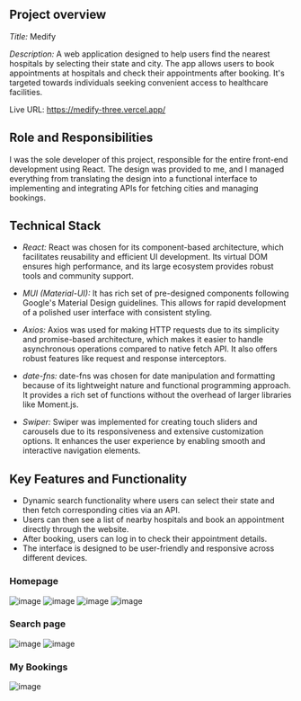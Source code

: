 ## Project overview
*Title:* Medify

*Description:* A web application designed to help users find the nearest hospitals by selecting their state and city. The app allows users to book appointments at hospitals and check their appointments after booking. It's targeted towards individuals seeking convenient access to healthcare facilities.

Live URL: https://medify-three.vercel.app/

## Role and Responsibilities
I was the sole developer of this project, responsible for the entire front-end development using React. The design was provided to me, and I managed everything from translating the design into a functional interface to implementing and integrating APIs for fetching cities and managing bookings.

## Technical Stack
- *React:* React was chosen for its component-based architecture, which facilitates reusability and efficient UI development. Its virtual DOM ensures high performance, and its large ecosystem provides robust tools and community support.
  
- *MUI (Material-UI):* It has rich set of pre-designed components following Google's Material Design guidelines. This allows for rapid development of a polished user interface with consistent styling.
  
- *Axios:* Axios was used for making HTTP requests due to its simplicity and promise-based architecture, which makes it easier to handle asynchronous operations compared to native fetch API. It also offers robust features like request and response interceptors.
  
- *date-fns:* date-fns was chosen for date manipulation and formatting because of its lightweight nature and functional programming approach. It provides a rich set of functions without the overhead of larger libraries like Moment.js.
  
- *Swiper:* Swiper was implemented for creating touch sliders and carousels due to its responsiveness and extensive customization options. It enhances the user experience by enabling smooth and interactive navigation elements.

## Key Features and Functionality
- Dynamic search functionality where users can select their state and then fetch corresponding cities via an API.
- Users can then see a list of nearby hospitals and book an appointment directly through the website.
- After booking, users can log in to check their appointment details.
- The interface is designed to be user-friendly and responsive across different devices.

### Homepage
![image](https://github.com/SHUBHAM-126/Medify/assets/73948769/d68ec305-13f9-4f01-b023-18320283f389)
![image](https://github.com/SHUBHAM-126/Medify/assets/73948769/ffca6e93-f747-45db-bde6-f03b30c80d4c)
![image](https://github.com/SHUBHAM-126/Medify/assets/73948769/69324b30-502f-4e7d-a4d4-e63a40379cbb)
![image](https://github.com/SHUBHAM-126/Medify/assets/73948769/a608d395-78cb-45d5-bd22-7943b1190254)

### Search page
![image](https://github.com/SHUBHAM-126/Medify/assets/73948769/de3cd9c2-3920-47af-bb92-2de4353a7506)
![image](https://github.com/SHUBHAM-126/Medify/assets/73948769/e96f4ddb-63b6-4fb0-a671-0a488779857d)

### My Bookings
![image](https://github.com/SHUBHAM-126/Medify/assets/73948769/adcc0112-3105-4049-919d-80c9236ca66b)
